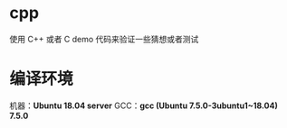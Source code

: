 # cpp
使用 C++ 或者 C demo 代码来验证一些猜想或者测试

# 编译环境
机器：**Ubuntu 18.04 server**
GCC：**gcc (Ubuntu 7.5.0-3ubuntu1~18.04) 7.5.0**
